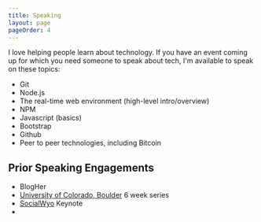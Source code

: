```yaml
---
title: Speaking
layout: page
pageOrder: 4
---
```


I love helping people learn about technology. If you have an event coming up for which you need someone to speak about tech, I'm available to speak on these topics:

+ Git
+ Node.js
+ The real-time web environment (high-level intro/overview)
+ NPM
+ Javascript (basics)
+ Bootstrap
+ Github
+ Peer to peer technologies, including Bitcoin

Prior Speaking Engagements
---

+ BlogHer
+ <a href="http://events.colorado.edu/EventList.aspx?fromdate=4/2/2009&todate=4/2/2010&display=&type=public&eventidn=1055&view=EventDetails&information_id=6716">University of Colorado, Boulder</a> 6 week series
+ <a href="http://www.hollylaneonline.com/category/my-two-cents/">SocialWyo</a> Keynote
+ 